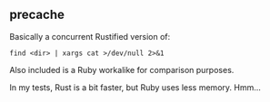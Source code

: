 ## precache

Basically a concurrent Rustified version of:

    find <dir> | xargs cat >/dev/null 2>&1

Also included is a Ruby workalike for comparison purposes.

In my tests, Rust is a bit faster, but Ruby uses less memory.  Hmm...
